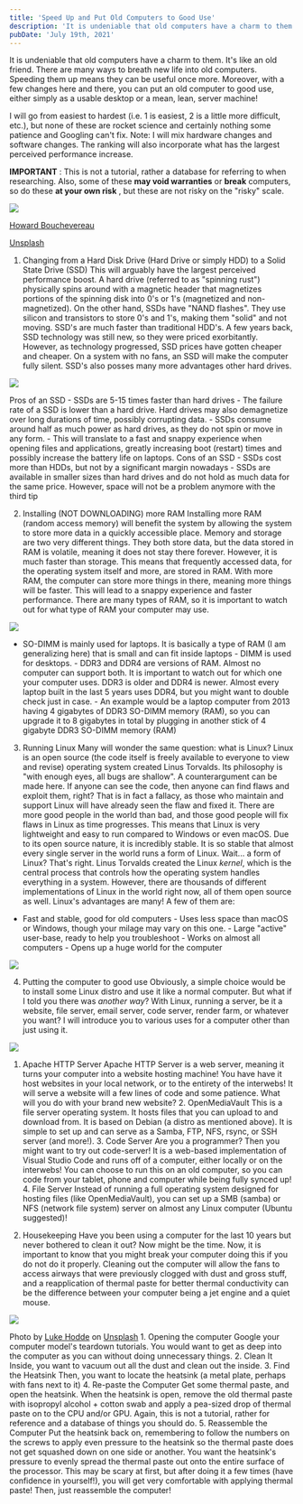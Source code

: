 ```yaml
---
title: 'Speed Up and Put Old Computers to Good Use'
description: 'It is undeniable that old computers have a charm to them.It's like an old friend.'
pubDate: 'July 19th, 2021'
---
```


It is undeniable that old computers have a charm to them. It's like an old friend. There are many ways to breath new life into old computers. Speeding them up means they can be useful once more. Moreover, with a few changes here and there, you can put an old computer to good use, either simply as a usable desktop or a mean, lean, server machine!

I will go from easiest to hardest (i.e. 1 is easiest, 2 is a little more difficult, etc.), but none of these are rocket science and certainly nothing some patience and Googling can't fix. Note: I will mix hardware changes and software changes. The ranking will also incorporate what has the largest perceived performance increase.

**IMPORTANT** : This is not a tutorial, rather a database for referring to when researching. Also, some of these **may void warranties** or **break** computers, so do these **at your own risk** , but these are not risky on the "risky" scale.

![](/images/blog/speed-up-and-put-old-computers-to-good-use-oldMac.jpeg)

[Howard Bouchevereau](https://unsplash.com/@howardbouchevereau?utm_source=unsplash&utm_medium=referral&utm_content=creditCopyText)

[Unsplash](https://unsplash.com/s/photos/computer-old?utm_source=unsplash&utm_medium=referral&utm_content=creditCopyText)

1. Changing from a Hard Disk Drive (Hard Drive or simply HDD) to a Solid State Drive (SSD) This will arguably have the largest perceived performance boost. A hard drive (referred to as "spinning rust") physically spins around with a magnetic header that magnetizes portions of the spinning disk into 0's or 1's (magnetized and non-magnetized). On the other hand, SSDs have "NAND flashes". They use silicon and transistors to store 0's and 1's, making them "solid" and not moving. SSD's are much faster than traditional HDD's. A few years back, SSD technology was still new, so they were priced exorbitantly. However, as technology progressed, SSD prices have gotten cheaper and cheaper. On a system with no fans, an SSD will make the computer fully silent. SSD's also posses many more advantages other hard drives.

![](/images/blog/speed-up-and-put-old-computers-to-good-use-ssd.jpeg)

Pros of an SSD - SSDs are 5-15 times faster than hard drives - The failure rate of a SSD is lower than a hard drive. Hard drives may also demagnetize over long durations of time, possibly corrupting data. - SSDs consume around half as much power as hard drives, as they do not spin or move in any form. - This will translate to a fast and snappy experience when opening files and applications, greatly increasing boot (restart) times and possibly increase the battery life on laptops. Cons of an SSD - SSDs cost more than HDDs, but not by a significant margin nowadays - SSDs are available in smaller sizes than hard drives and do not hold as much data for the same price. However, space will not be a problem anymore with the third tip

2. Installing (NOT DOWNLOADING) more RAM Installing more RAM (random access memory) will benefit the system by allowing the system to store more data in a quickly accessible place. Memory and storage are two very different things. They both store data, but the data stored in RAM is volatile, meaning it does not stay there forever. However, it is much faster than storage. This means that frequently accessed data, for the operating system itself and more, are stored in RAM. With more RAM, the computer can store more things in there, meaning more things will be faster. This will lead to a snappy experience and faster performance. There are many types of RAM, so it is important to watch out for what type of RAM your computer may use.

![](/images/blog/speed-up-and-put-old-computers-to-good-use-ramSticks.jpeg)

- SO-DIMM is mainly used for laptops. It is basically a type of RAM (I am generalizing here) that is small and can fit inside laptops - DIMM is used for desktops. - DDR3 and DDR4 are versions of RAM. Almost no computer can support both. It is important to watch out for which one your computer uses. DDR3 is older and DDR4 is newer. Almost every laptop built in the last 5 years uses DDR4, but you might want to double check just in case. - An example would be a laptop computer from 2013 having 4 gigabytes of DDR3 SO-DIMM memory (RAM), so you can upgrade it to 8 gigabytes in total by plugging in another stick of 4 gigabyte DDR3 SO-DIMM memory (RAM)

3. Running Linux Many will wonder the same question: what is Linux? Linux is an open source (the code itself is freely available to everyone to view and revise) operating system created Linus Torvalds. Its philosophy is "with enough eyes, all bugs are shallow". A counterargument can be made here. If anyone can see the code, then anyone can find flaws and exploit them, right? That is in fact a fallacy, as those who maintain and support Linux will have already seen the flaw and fixed it. There are more good people in the world than bad, and those good people will fix flaws in Linux as time progresses. This means that Linux is very lightweight and easy to run compared to Windows or even macOS. Due to its open source nature, it is incredibly stable. It is so stable that almost every single server in the world runs a form of Linux. Wait... a form of Linux? That's right. Linus Torvalds created the Linux *kernel*, which is the central process that controls how the operating system handles everything in a system. However, there are thousands of different implementations of Linux in the world right now, all of them open source as well. Linux's advantages are many! A few of them are:

- Fast and stable, good for old computers - Uses less space than macOS or Windows, though your milage may vary on this one. - Large "active" user-base, ready to help you troubleshoot - Works on almost all computers - Opens up a huge world for the computer

![](/images/blog/speed-up-and-put-old-computers-to-good-use-code.jpeg)

4. Putting the computer to good use Obviously, a simple choice would be to install some Linux distro and use it like a normal computer. But what if I told you there was *another way*? With Linux, running a server, be it a website, file server, email server, code server, render farm, or whatever you want? I will introduce you to various uses for a computer other than just using it.

![](/images/blog/speed-up-and-put-old-computers-to-good-use-technology-3406895_1920.png)

1. Apache HTTP Server Apache HTTP Server is a web server, meaning it turns your computer into a website hosting machine! You have have it host websites in your local network, or to the entirety of the interwebs! It will serve a website will a few lines of code and some patience. What will you do with your brand new website? 2. OpenMediaVault This is a file server operating system. It hosts files that you can upload to and download from. It is based on Debian (a distro as mentioned above). It is simple to set up and can serve as a Samba, FTP, NFS, rsync, or SSH server (and more!). 3. Code Server Are you a programmer? Then you might want to try out code-server! It is a web-based implementation of Visual Studio Code and runs off of a computer, either locally or on the interwebs! You can choose to run this on an old computer, so you can code from your tablet, phone and computer while being fully synced up! 4. File Server Instead of running a full operating system designed for hosting files (like OpenMediaVault), you can set up a SMB (samba) or NFS (network file system) server on almost any Linux computer (Ubuntu suggested)!

5. Housekeeping Have you been using a computer for the last 10 years but never bothered to clean it out? Now might be the time. Now, it is important to know that you might break your computer doing this if you do not do it properly. Cleaning out the computer will allow the fans to access airways that were previously clogged with dust and gross stuff, and a reapplication of thermal paste for better thermal conductivity can be the difference between your computer being a jet engine and a quiet mouse.

![](/images/blog/speed-up-and-put-old-computers-to-good-use-computerInside.jpeg)

Photo by [Luke Hodde](https://unsplash.com/@gamevogue?utm_source=unsplash&utm_medium=referral&utm_content=creditCopyText) on [Unsplash](https://unsplash.com/s/photos/inside-computer?utm_source=unsplash&utm_medium=referral&utm_content=creditCopyText) 1. Opening the computer Google your computer model's teardown tutorials. You would want to get as deep into the computer as you can without doing unnecessary things. 2. Clean It Inside, you want to vacuum out all the dust and clean out the inside. 3. Find the Heatsink Then, you want to locate the heatsink (a metal plate, perhaps with fans next to it) 4. Re-paste the Computer Get some thermal paste, and open the heatsink. When the heatsink is open, remove the old thermal paste with isopropyl alcohol + cotton swab and apply a pea-sized drop of thermal paste on to the CPU and/or GPU. Again, this is not a tutorial, rather for reference and a database of things you should do. 5. Reassemble the Computer Put the heatsink back on, remembering to follow the numbers on the screws to apply even pressure to the heatsink so the thermal paste does not get squashed down on one side or another. You want the heatsink's pressure to evenly spread the thermal paste out onto the entire surface of the processor. This may be scary at first, but after doing it a few times (have confidence in yourself!), you will get very comfortable with applying thermal paste! Then, just reassemble the computer!